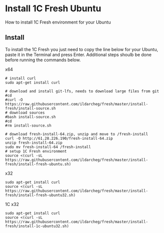 # Install 1C Fresh Ubuntu
How to install 1C Fresh environment for your Ubuntu

## Install
To install the 1C Fresh you just need to copy the line below for your Ubuntu, paste it in the Terminal and press Enter. 
Additional steps shoulb be done before running the commands below.

x64
```
# install curl
sudo apt-get install curl

# download and install git-lfs, needs to download large files from git
#cd
#curl -O https://raw.githubusercontent.com/ildarcheg/fresh/master/install-fresh/install-source.sh
# download sources
#bash install-source.sh
#cd 
#rm install-source.sh

# download fresh-install-64.zip, unzip and move to /fresh-install 
curl -O http://61.28.226.190/fresh-install-64.zip
unzip fresh-install-64.zip
sudo mv fresh-install-64 /fresh-install
# setup 1C Fresh environment 
source <(curl -sL https://raw.githubusercontent.com/ildarcheg/fresh/master/install-fresh/install-fresh-ubuntu.sh)
```

x32
```
sudo apt-get install curl
source <(curl -sL https://raw.githubusercontent.com/ildarcheg/fresh/master/install-fresh/install-fresh-ubuntu32.sh)
```

1C x32
```
sudo apt-get install curl
source <(curl -sL https://raw.githubusercontent.com/ildarcheg/fresh/master/install-fresh/install-1c-ubuntu32.sh)
```
